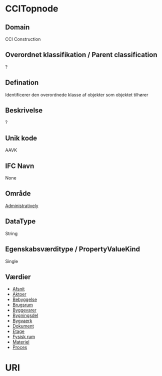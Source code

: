 # CCITopnode

## Domain

CCI Construction

## Overordnet klassifikation / Parent classification

?

## Defination

Identificerer den overordnede klasse af objekter som objektet tilhører

## Beskrivelse

?

## Unik kode

AAVK

## IFC Navn

None

## Område

[Administratively](../Values/CCI/Egenskabskategori/Administratively.md)

## DataType

String

## Egenskabsværditype / PropertyValueKind

Single

## Værdier

- [Afsnit](../../../Values/CCI/CCITopnode/Afsnit.md)
- [Aktoer](../../../Values/CCI/CCITopnode/Aktoer.md)
- [Bebyggelse](../../../Values/CCI/CCITopnode/Bebyggelse.md)
- [Brugsrum](../../../Values/CCI/CCITopnode/Brugsrum.md)
- [Byggevarer](../../../Values/CCI/CCITopnode/Byggevarer.md)
- [Bygningsdel](../../../Values/CCI/CCITopnode/Bygningsdel.md)
- [Bygvaerk](../../../Values/CCI/CCITopnode/Bygvaerk.md)
- [Dokument](../../../Values/CCI/CCITopnode/Dokument.md)
- [Etage](../../../Values/CCI/CCITopnode/Etage.md)
- [Fysisk rum](../../../Values/CCI/CCITopnode/Fysisk%20rum.md)
- [Materiel](../../../Values/CCI/CCITopnode/Materiel.md)
- [Proces](../../../Values/CCI/CCITopnode/Proces.md)

# URI
